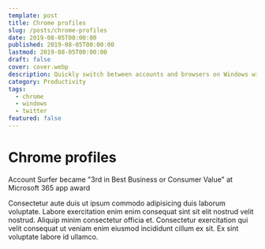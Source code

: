 ```yaml
---
template: post
title: Chrome profiles
slug: /posts/chrome-profiles
date: 2019-08-05T00:00:00
published: 2019-08-05T00:00:00
lastmod: 2019-08-05T00:00:00
draft: false
cover: cover.webp
description: Quickly switch between accounts and browsers on Windows with Account Surfer.
category: Productivity
tags: 
  - chrome
  - windows
  - twitter
featured: false
---
```


# Chrome profiles

Account Surfer became "3rd in Best Business or Consumer Value" at Microsoft 365 app award

Consectetur aute duis ut ipsum commodo adipisicing duis laborum voluptate. Labore exercitation enim enim consequat sint sit elit nostrud velit nostrud. Aliquip minim consectetur officia et. Consectetur exercitation qui velit consequat ut veniam enim eiusmod incididunt cillum ex sit. Ex sint voluptate labore id ullamco.
